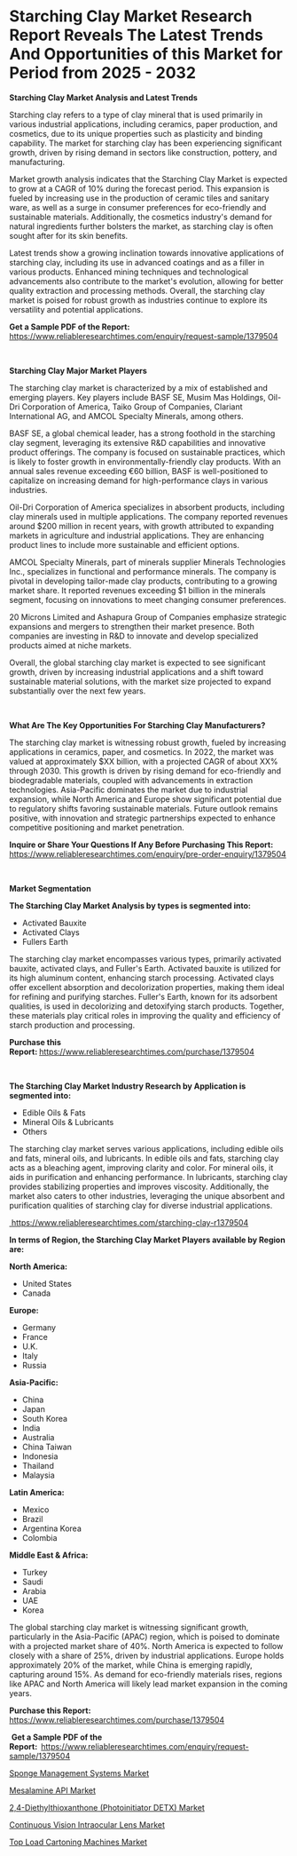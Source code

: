 <p><h1>Starching Clay Market Research Report Reveals The Latest Trends And Opportunities of this Market for Period from 2025 - 2032</h1></p><p><strong>Starching Clay Market Analysis and Latest Trends</strong></p>
<p><p>Starching clay refers to a type of clay mineral that is used primarily in various industrial applications, including ceramics, paper production, and cosmetics, due to its unique properties such as plasticity and binding capability. The market for starching clay has been experiencing significant growth, driven by rising demand in sectors like construction, pottery, and manufacturing. </p><p>Market growth analysis indicates that the Starching Clay Market is expected to grow at a CAGR of 10% during the forecast period. This expansion is fueled by increasing use in the production of ceramic tiles and sanitary ware, as well as a surge in consumer preferences for eco-friendly and sustainable materials. Additionally, the cosmetics industry's demand for natural ingredients further bolsters the market, as starching clay is often sought after for its skin benefits.</p><p>Latest trends show a growing inclination towards innovative applications of starching clay, including its use in advanced coatings and as a filler in various products. Enhanced mining techniques and technological advancements also contribute to the market's evolution, allowing for better quality extraction and processing methods. Overall, the starching clay market is poised for robust growth as industries continue to explore its versatility and potential applications.</p></p>
<p><strong>Get a Sample PDF of the Report:&nbsp;</strong> <a href="https://www.reliableresearchtimes.com/enquiry/request-sample/1379504?utm_campaign=2035&utm_medium=2&utm_source=Github&utm_content=ia&utm_term=02022025&utm_id=starching-clay">https://www.reliableresearchtimes.com/enquiry/request-sample/1379504</a></p>
<p>&nbsp;</p>
<p><strong>Starching Clay Major Market Players</strong></p>
<p><p>The starching clay market is characterized by a mix of established and emerging players. Key players include BASF SE, Musim Mas Holdings, Oil-Dri Corporation of America, Taiko Group of Companies, Clariant International AG, and AMCOL Specialty Minerals, among others. </p><p>BASF SE, a global chemical leader, has a strong foothold in the starching clay segment, leveraging its extensive R&D capabilities and innovative product offerings. The company is focused on sustainable practices, which is likely to foster growth in environmentally-friendly clay products. With an annual sales revenue exceeding €60 billion, BASF is well-positioned to capitalize on increasing demand for high-performance clays in various industries.</p><p>Oil-Dri Corporation of America specializes in absorbent products, including clay minerals used in multiple applications. The company reported revenues around $200 million in recent years, with growth attributed to expanding markets in agriculture and industrial applications. They are enhancing product lines to include more sustainable and efficient options.</p><p>AMCOL Specialty Minerals, part of minerals supplier Minerals Technologies Inc., specializes in functional and performance minerals. The company is pivotal in developing tailor-made clay products, contributing to a growing market share. It reported revenues exceeding $1 billion in the minerals segment, focusing on innovations to meet changing consumer preferences.</p><p>20 Microns Limited and Ashapura Group of Companies emphasize strategic expansions and mergers to strengthen their market presence. Both companies are investing in R&D to innovate and develop specialized products aimed at niche markets.</p><p>Overall, the global starching clay market is expected to see significant growth, driven by increasing industrial applications and a shift toward sustainable material solutions, with the market size projected to expand substantially over the next few years.</p></p>
<p>&nbsp;</p>
<p><strong>What Are The Key Opportunities For Starching Clay Manufacturers?</strong></p>
<p><p>The starching clay market is witnessing robust growth, fueled by increasing applications in ceramics, paper, and cosmetics. In 2022, the market was valued at approximately $XX billion, with a projected CAGR of about XX% through 2030. This growth is driven by rising demand for eco-friendly and biodegradable materials, coupled with advancements in extraction technologies. Asia-Pacific dominates the market due to industrial expansion, while North America and Europe show significant potential due to regulatory shifts favoring sustainable materials. Future outlook remains positive, with innovation and strategic partnerships expected to enhance competitive positioning and market penetration.</p></p>
<p><strong>Inquire or Share Your Questions If Any Before Purchasing This Report:</strong> <a href="https://www.reliableresearchtimes.com/enquiry/pre-order-enquiry/1379504?utm_campaign=2035&utm_medium=2&utm_source=Github&utm_content=ia&utm_term=02022025&utm_id=starching-clay">https://www.reliableresearchtimes.com/enquiry/pre-order-enquiry/1379504</a></p>
<p>&nbsp;</p>
<p><strong>Market Segmentation</strong></p>
<p><strong>The Starching Clay Market Analysis by types is segmented into:</strong></p>
<p><ul><li>Activated Bauxite</li><li>Activated Clays</li><li>Fullers Earth</li></ul></p>
<p><p>The starching clay market encompasses various types, primarily activated bauxite, activated clays, and Fuller's Earth. Activated bauxite is utilized for its high aluminum content, enhancing starch processing. Activated clays offer excellent absorption and decolorization properties, making them ideal for refining and purifying starches. Fuller's Earth, known for its adsorbent qualities, is used in decolorizing and detoxifying starch products. Together, these materials play critical roles in improving the quality and efficiency of starch production and processing.</p></p>
<p><strong>Purchase this Report:&nbsp;</strong><a href="https://www.reliableresearchtimes.com/purchase/1379504?utm_campaign=2035&utm_medium=2&utm_source=Github&utm_content=ia&utm_term=02022025&utm_id=starching-clay">https://www.reliableresearchtimes.com/purchase/1379504</a></p>
<p>&nbsp;</p>
<p><strong>The Starching Clay Market Industry Research by Application is segmented into:</strong></p>
<p><ul><li>Edible Oils & Fats</li><li>Mineral Oils & Lubricants</li><li>Others</li></ul></p>
<p><p>The starching clay market serves various applications, including edible oils and fats, mineral oils, and lubricants. In edible oils and fats, starching clay acts as a bleaching agent, improving clarity and color. For mineral oils, it aids in purification and enhancing performance. In lubricants, starching clay provides stabilizing properties and improves viscosity. Additionally, the market also caters to other industries, leveraging the unique absorbent and purification qualities of starching clay for diverse industrial applications.</p></p>
<p><a href="https://www.reliableresearchtimes.com/starching-clay-r1379504?utm_campaign=2035&utm_medium=2&utm_source=Github&utm_content=ia&utm_term=02022025&utm_id=starching-clay">&nbsp;https://www.reliableresearchtimes.com/starching-clay-r1379504</a></p>
<p><strong>In terms of Region, the Starching Clay Market Players available by Region are:</strong></p>
<p>
    <p> <strong> North America: </strong>
        <ul>
            <li>United States</li>
            <li>Canada</li>
        </ul>
        </p> 
    <p> <strong> Europe: </strong>
        <ul>
            <li>Germany</li>
            <li>France</li>
            <li>U.K.</li>
            <li>Italy</li>
            <li>Russia</li>
        </ul>
        </p> 
    <p> <strong> Asia-Pacific: </strong>
        <ul>
            <li>China</li>
            <li>Japan</li>
            <li>South Korea</li>
            <li>India</li>
            <li>Australia</li>
            <li>China Taiwan</li>
            <li>Indonesia</li>
            <li>Thailand</li>
            <li>Malaysia</li>
        </ul>
        </p> 
    <p> <strong> Latin America: </strong>
        <ul>
            <li>Mexico</li>
            <li>Brazil</li>
            <li>Argentina Korea</li>
            <li>Colombia</li>
        </ul>
        </p> 
    <p> <strong> Middle East & Africa: </strong>
        <ul>
            <li>Turkey</li>
            <li>Saudi</li>
            <li>Arabia</li>
            <li>UAE</li>
            <li>Korea</li>
        </ul>
    </p>
    </p>
<p><p>The global starching clay market is witnessing significant growth, particularly in the Asia-Pacific (APAC) region, which is poised to dominate with a projected market share of 40%. North America is expected to follow closely with a share of 25%, driven by industrial applications. Europe holds approximately 20% of the market, while China is emerging rapidly, capturing around 15%. As demand for eco-friendly materials rises, regions like APAC and North America will likely lead market expansion in the coming years.</p></p>
<p><strong>Purchase this Report: </strong><a href="https://www.reliableresearchtimes.com/purchase/1379504?utm_campaign=2035&utm_medium=2&utm_source=Github&utm_content=ia&utm_term=02022025&utm_id=starching-clay">https://www.reliableresearchtimes.com/purchase/1379504</a></p>
<p>&nbsp;<strong>Get a Sample PDF of the Report:&nbsp;&nbsp;</strong><a href="https://www.reliableresearchtimes.com/enquiry/request-sample/1379504?utm_campaign=2035&utm_medium=2&utm_source=Github&utm_content=ia&utm_term=02022025&utm_id=starching-clay">https://www.reliableresearchtimes.com/enquiry/request-sample/1379504</a></p>
<p><strong></strong></p>
<p><p><a href="https://www.linkedin.com/pulse/sponge-management-systems-market-size-set-accelerate-k0epc?utm_campaign=2035&utm_medium=2&utm_source=Github&utm_content=ia&utm_term=02022025&utm_id=starching-clay">Sponge Management Systems Market</a></p><p><a href="https://www.linkedin.com/pulse/mesalamine-api-market-report-2025-2032-cagr-analysis-growth-rahpe?utm_campaign=2035&utm_medium=2&utm_source=Github&utm_content=ia&utm_term=02022025&utm_id=starching-clay">Mesalamine API Market</a></p><p><a href="https://www.linkedin.com/pulse/24-diethylthioxanthone-photoinitiator-detx-industry-sector-bjdee?utm_campaign=2035&utm_medium=2&utm_source=Github&utm_content=ia&utm_term=02022025&utm_id=starching-clay">2,4-Diethylthioxanthone (Photoinitiator DETX) Market</a></p><p><a href="https://www.linkedin.com/pulse/based-recent-market-research-continuous-vision-intraocular-u9xfe?utm_campaign=2035&utm_medium=2&utm_source=Github&utm_content=ia&utm_term=02022025&utm_id=starching-clay">Continuous Vision Intraocular Lens Market</a></p><p><a href="https://www.linkedin.com/pulse/top-load-cartoning-machines-market-evolution-future-outlook-7vvve?utm_campaign=2035&utm_medium=2&utm_source=Github&utm_content=ia&utm_term=02022025&utm_id=starching-clay">Top Load Cartoning Machines Market</a></p></p>